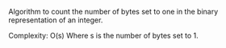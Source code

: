 Algorithm to count the number of bytes set to one in the binary representation of an integer.

Complexity: O(s) 
Where s is the number of bytes set to 1.
